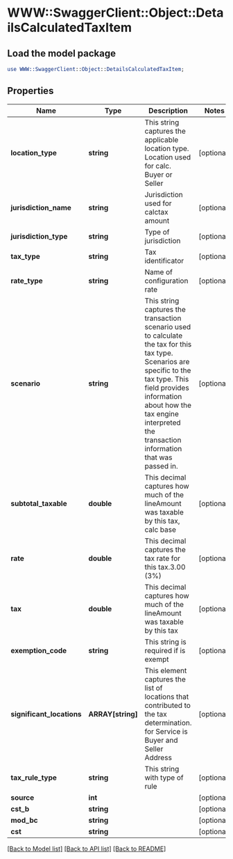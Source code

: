 # WWW::SwaggerClient::Object::DetailsCalculatedTaxItem

## Load the model package
```perl
use WWW::SwaggerClient::Object::DetailsCalculatedTaxItem;
```

## Properties
Name | Type | Description | Notes
------------ | ------------- | ------------- | -------------
**location_type** | **string** | This string captures the applicable location type. Location used for calc. Buyer or Seller | [optional] 
**jurisdiction_name** | **string** | Jurisdiction used for calctax amount | [optional] 
**jurisdiction_type** | **string** | Type of jurisdiction | [optional] 
**tax_type** | **string** | Tax identificator | [optional] 
**rate_type** | **string** | Name of configuration rate | [optional] 
**scenario** | **string** | This string captures the transaction scenario used to calculate the tax for this tax type. Scenarios are specific to the tax type. This field provides information about how the tax engine interpreted the transaction information that was passed in. | [optional] 
**subtotal_taxable** | **double** | This decimal captures how much of the lineAmount was taxable by this tax, calc base | [optional] 
**rate** | **double** | This decimal captures the tax rate for this tax.3.00 (3%) | [optional] 
**tax** | **double** | This decimal captures how much of the lineAmount was taxable by this tax | [optional] 
**exemption_code** | **string** | This string is required if is exempt | [optional] 
**significant_locations** | **ARRAY[string]** | This element captures the list of locations that contributed to the tax determination. for Service is Buyer and Seller Address | [optional] 
**tax_rule_type** | **string** | This string with type of rule | [optional] 
**source** | **int** |  | [optional] 
**cst_b** | **string** |  | [optional] 
**mod_bc** | **string** |  | [optional] 
**cst** | **string** |  | [optional] 

[[Back to Model list]](../README.md#documentation-for-models) [[Back to API list]](../README.md#documentation-for-api-endpoints) [[Back to README]](../README.md)



